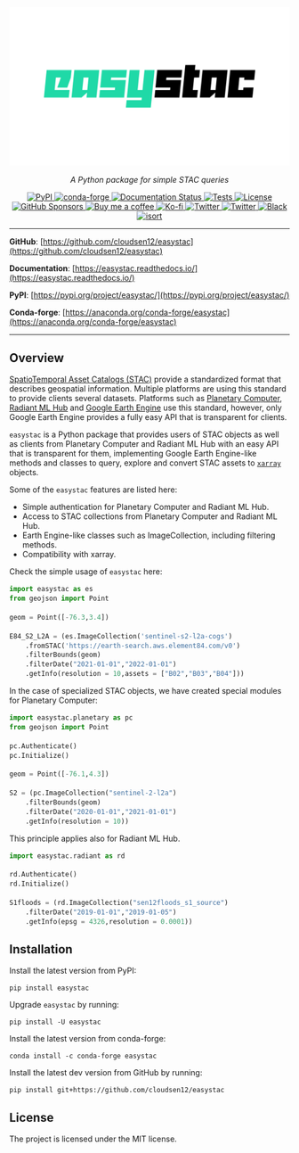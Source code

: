 <p align="center">
  <a href="https://github.com/cloudsen12/easystac"><img src="https://raw.githubusercontent.com/cloudsen12/easystac/main/docs/_static/easystac.png" alt="easystac"></a>
</p>
<p align="center">
    <em>A Python package for simple STAC queries</em>
</p>

<p align="center">
<a href='https://pypi.python.org/pypi/easystac'>
    <img src='https://img.shields.io/pypi/v/easystac.svg' alt='PyPI' />
</a>
<a href='https://anaconda.org/conda-forge/easystac'>
    <img src='https://img.shields.io/conda/vn/conda-forge/easystac.svg' alt='conda-forge' />
</a>
<a href='https://easystac.readthedocs.io/en/latest/?badge=latest'>
    <img src='https://readthedocs.org/projects/easystac/badge/?version=latest' alt='Documentation Status' />
</a>
<a href="https://github.com/cloudsen12/easystac/actions/workflows/tests.yml" target="_blank">
    <img src="https://github.com/cloudsen12/easystac/actions/workflows/tests.yml/badge.svg" alt="Tests">
</a>
<a href="https://opensource.org/licenses/MIT" target="_blank">
    <img src="https://img.shields.io/badge/License-MIT-blue.svg" alt="License">
</a>
<a href="https://github.com/sponsors/davemlz" target="_blank">
    <img src="https://img.shields.io/badge/GitHub%20Sponsors-Donate-ff69b4.svg" alt="GitHub Sponsors">
</a>
<a href="https://www.buymeacoffee.com/davemlz" target="_blank">
    <img src="https://img.shields.io/badge/Buy%20me%20a%20coffee-Donate-ff69b4.svg" alt="Buy me a coffee">
</a>
<a href="https://ko-fi.com/davemlz" target="_blank">
    <img src="https://img.shields.io/badge/kofi-Donate-ff69b4.svg" alt="Ko-fi">
</a>
<a href="https://twitter.com/dmlmont" target="_blank">
    <img src="https://img.shields.io/twitter/follow/dmlmont?style=social" alt="Twitter">
</a>
<a href="https://twitter.com/csaybar" target="_blank">
    <img src="https://img.shields.io/twitter/follow/csaybar?style=social" alt="Twitter">
</a>
<a href="https://github.com/psf/black" target="_blank">
    <img src="https://img.shields.io/badge/code%20style-black-000000.svg" alt="Black">
</a>
<a href="https://pycqa.github.io/isort/" target="_blank">
    <img src="https://img.shields.io/badge/%20imports-isort-%231674b1?style=flat&labelColor=ef8336" alt="isort">
</a>
</p>

---

**GitHub**: [https://github.com/cloudsen12/easystac](https://github.com/cloudsen12/easystac)

**Documentation**: [https://easystac.readthedocs.io/](https://easystac.readthedocs.io/)

**PyPI**: [https://pypi.org/project/easystac/](https://pypi.org/project/easystac/)

**Conda-forge**: [https://anaconda.org/conda-forge/easystac](https://anaconda.org/conda-forge/easystac)

---

## Overview

[SpatioTemporal Asset Catalogs (STAC)](https://stacspec.org/) provide a standardized format that describes
geospatial information. Multiple platforms are using this standard to provide clients several datasets.
Platforms such as [Planetary Computer](https://planetarycomputer.microsoft.com/),
[Radiant ML Hub](https://mlhub.earth/) and [Google Earth Engine](https://earthengine.google.com/) use this standard,
however, only Google Earth Engine provides a fully easy API that is transparent for clients.

`easystac` is a Python package that provides users of STAC objects as well as clients from Planetary Computer and Radiant ML Hub
with an easy API that is transparent for them, implementing Google Earth Engine-like methods
and classes to query, explore and convert STAC assets to [`xarray`](https://docs.xarray.dev/en/stable/) objects.

Some of the `easystac` features are listed here:

- Simple authentication for Planetary Computer and Radiant ML Hub.
- Access to STAC collections from Planetary Computer and Radiant ML Hub.
- Earth Engine-like classes such as ImageCollection, including filtering methods.
- Compatibility with xarray.

Check the simple usage of `easystac` here:

```python
import easystac as es
from geojson import Point

geom = Point([-76.3,3.4])

E84_S2_L2A = (es.ImageCollection('sentinel-s2-l2a-cogs')
    .fromSTAC('https://earth-search.aws.element84.com/v0')
    .filterBounds(geom)
    .filterDate("2021-01-01","2022-01-01")
    .getInfo(resolution = 10,assets = ["B02","B03","B04"]))
```

In the case of specialized STAC objects, we have created special modules for Planetary Computer:

```python
import easystac.planetary as pc
from geojson import Point

pc.Authenticate()
pc.Initialize()

geom = Point([-76.1,4.3])

S2 = (pc.ImageCollection("sentinel-2-l2a")
    .filterBounds(geom)
    .filterDate("2020-01-01","2021-01-01")
    .getInfo(resolution = 10))
```

This principle applies also for Radiant ML Hub.

```python
import easystac.radiant as rd

rd.Authenticate()
rd.Initialize()

S1floods = (rd.ImageCollection("sen12floods_s1_source")
    .filterDate("2019-01-01","2019-01-05")
    .getInfo(epsg = 4326,resolution = 0.0001))
```

## Installation

Install the latest version from PyPI:

```
pip install easystac
```

Upgrade `easystac` by running:

```
pip install -U easystac
```

Install the latest version from conda-forge:

```
conda install -c conda-forge easystac
```

Install the latest dev version from GitHub by running:

```
pip install git+https://github.com/cloudsen12/easystac
```

## License

The project is licensed under the MIT license.
